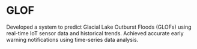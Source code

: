 # GLOF
Developed a system to predict Glacial Lake Outburst Floods (GLOFs) using real-time IoT sensor data and historical trends. Achieved accurate early warning notifications using time-series data analysis.
